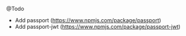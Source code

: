 @Todo

- Add passport (https://www.npmjs.com/package/passport)
- Add passport-jwt (https://www.npmjs.com/package/passport-jwt)